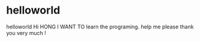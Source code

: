 # helloworld
helloworld
Hi HONG
I WANT TO learn the programing.  help me  please thank you very much !
